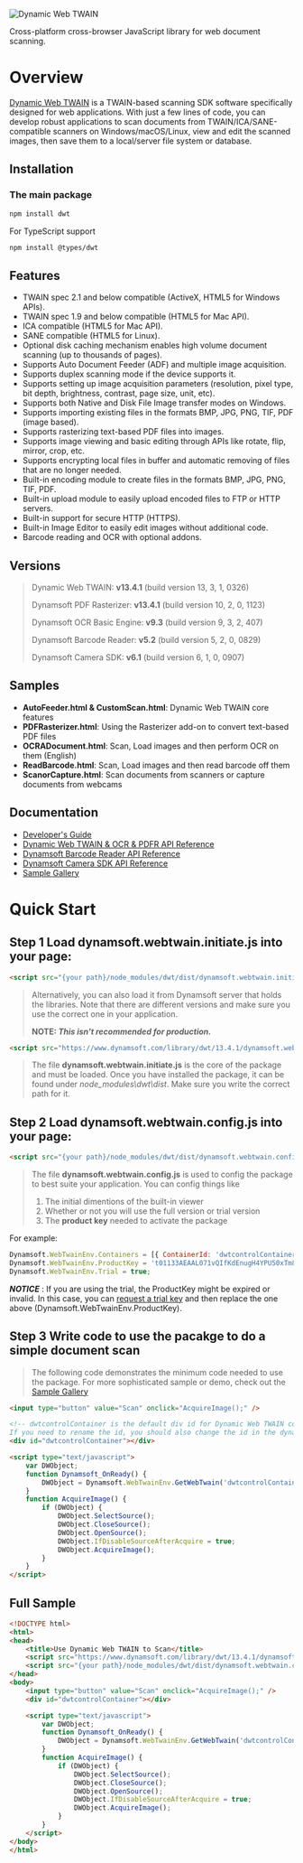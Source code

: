![Dynamic Web TWAIN](https://www.dynamsoft.com/assets/img-icon/logo-dwt-white-300x68.png)

Cross-platform cross-browser JavaScript library for web document scanning.


# Overview
[Dynamic Web TWAIN](https://www.dynamsoft.com/Products/WebTWAIN_Overview.aspx) is a TWAIN-based scanning SDK software specifically designed for web applications. With just a few lines of code, you can develop robust applications to scan documents from TWAIN/ICA/SANE-compatible scanners on Windows/macOS/Linux, view and edit the scanned images, then save them to a local/server file system or database.

## Installation
### The main package

```bash
npm install dwt
```

For TypeScript support
```bash
npm install @types/dwt
```
## Features
* TWAIN spec 2.1 and below compatible (ActiveX, HTML5 for Windows APIs).
* TWAIN spec 1.9 and below compatible (HTML5 for Mac API).
* ICA compatible (HTML5 for Mac API).
* SANE compatible (HTML5 for Linux).
* Optional disk caching mechanism enables high volume document scanning (up to thousands of pages).
* Supports Auto Document Feeder (ADF) and multiple image acquisition.
* Supports duplex scanning mode if the device supports it.
* Supports setting up image acquisition parameters (resolution, pixel type, bit depth, brightness, contrast, page size, unit, etc).
* Supports both Native and Disk File Image transfer modes on Windows.
* Supports importing existing files in the formats BMP, JPG, PNG, TIF, PDF (image based).
* Supports rasterizing text-based PDF files into images.
* Supports image viewing and basic editing through APIs like rotate, flip, mirror, crop, etc.
* Supports encrypting local files in buffer and automatic removing of files that are no longer needed.
* Built-in encoding module to create files in the formats BMP, JPG, PNG, TIF, PDF.
* Built-in upload module to easily upload encoded files to FTP or HTTP servers.
* Built-in support for secure HTTP (HTTPS).
* Built-in Image Editor to easily edit images without additional code.
* Barcode reading and OCR with optional addons.

## Versions

>Dynamic Web TWAIN: **v13.4.1** (build version 13, 3, 1, 0326)
>
>Dynamsoft PDF Rasterizer: **v13.4.1** (build version 10, 2, 0, 1123)
>
>Dynamsoft OCR Basic Engine: **v9.3** (build version 9, 3, 2, 407)
>
>Dynamsoft Barcode Reader: **v5.2** (build version 5, 2, 0, 0829)
>
>Dynamsoft Camera SDK: **v6.1** (build version 6, 1, 0, 0907)


## Samples
* **AutoFeeder.html & CustomScan.html**: Dynamic Web TWAIN core features
* **PDFRasterizer.html**: Using the Rasterizer add-on to convert text-based PDF files
* **OCRADocument.html**: Scan, Load images and then perform OCR on them (English)
* **ReadBarcode.html**: Scan, Load images and then read barcode off them
* **ScanorCapture.html**: Scan documents from scanners or capture documents from webcams


## Documentation

* [Developer's Guide](https://developer.dynamsoft.com/dwt/guide)
* [Dynamic Web TWAIN & OCR & PDFR API Reference](https://developer.dynamsoft.com/dwt/api-reference)
* [Dynamsoft Barcode Reader API Reference](https://www.dynamsoft.com/help/Barcode-Reader-JS/index.html)
* [Dynamsoft Camera SDK API Reference](https://developer.dynamsoft.com/dws/api-reference)
* [Sample Gallery](https://www.dynamsoft.com/Downloads/WebTWAIN-Sample-Download.aspx)

# Quick Start

## Step 1 Load **dynamsoft.webtwain.initiate.js** into your page:

```html
<script src="{your path}/node_modules/dwt/dist/dynamsoft.webtwain.initiate.js"></script>
```

> Alternatively, you can also load it from Dynamsoft server that holds the libraries. Note that there are different versions and make sure you use the correct one in your application. 
> 
> **NOTE: _This isn't recommended for production._**

```html
<script src="https://www.dynamsoft.com/library/dwt/13.4.1/dynamsoft.webtwain.initiate.js"></script>
```

> The file **dynamsoft.webtwain.initiate.js** is the core of the package and must be loaded. Once you have installed the package, it can be found under *node_modules\dwt\dist*. Make sure you write the correct path for it.
## Step 2 Load **dynamsoft.webtwain.config.js** into your page:
```html
<script src="{your path}/node_modules/dwt/dist/dynamsoft.webtwain.config.js"></script>
```
> The file **dynamsoft.webtwain.config.js** is used to config the package to best suite your application. You can config things like 
> 1. The initial dimentions of the built-in viewer
> 2. Whether or not you will use the full version or trial version
> 3. The **product key** needed to activate the package

For example:
```javascript
Dynamsoft.WebTwainEnv.Containers = [{ ContainerId: 'dwtcontrolContainer',  Width:'583px', Height:'513px'}];
Dynamsoft.WebTwainEnv.ProductKey = 't01133AEAAL071vQIfKdEnugH4YPU50xTm8yJC0wG6iFWc4vXw69o3GX7datutEKwTT7eeGHu9b46lUb/6uWqjh4HYCSM0ZIdE19MYjW+FGDjzmEU9Y38MLFvbOOf+Xy5Gl3ZeE03wB6QB2CkczJhA74dXLo=';
Dynamsoft.WebTwainEnv.Trial = true;
```

***NOTICE*** : If you are using the trial, the ProductKey might be expired or invalid. In this case, you can [request a trial key](https://www.dynamsoft.com/CustomerPortal/Portal/TrialLicense.aspx) and then replace the one above (Dynamsoft.WebTwainEnv.ProductKey).

## Step 3 Write code to use the pacakge to do a simple document scan

> The following code demonstrates the minimum code needed to use the package. For more sophisticated sample or demo, check out the [Sample Gallery](https://www.dynamsoft.com/Downloads/WebTWAIN-Sample-Download.aspx)

```html
<input type="button" value="Scan" onclick="AcquireImage();" />

<!-- dwtcontrolContainer is the default div id for Dynamic Web TWAIN control.
If you need to rename the id, you should also change the id in the dynamsoft.webtwain.config.js accordingly. -->
<div id="dwtcontrolContainer"></div>

<script type="text/javascript">
    var DWObject;
    function Dynamsoft_OnReady() {
        DWObject = Dynamsoft.WebTwainEnv.GetWebTwain('dwtcontrolContainer');
    }
    function AcquireImage() {
        if (DWObject) {
            DWObject.SelectSource();
            DWObject.CloseSource();
            DWObject.OpenSource();
            DWObject.IfDisableSourceAfterAcquire = true;
            DWObject.AcquireImage();
        }
    }
</script>
```

## Full Sample

```html
<!DOCTYPE html>
<html>
<head>
    <title>Use Dynamic Web TWAIN to Scan</title>
    <script src="https://www.dynamsoft.com/library/dwt/13.4.1/dynamsoft.webtwain.initiate.js"></script>
    <script src="{your path}/node_modules/dwt/dist/dynamsoft.webtwain.config.js"></script>
</head>
<body>
    <input type="button" value="Scan" onclick="AcquireImage();" />
    <div id="dwtcontrolContainer"></div>

    <script type="text/javascript">
        var DWObject;
        function Dynamsoft_OnReady() {
            DWObject = Dynamsoft.WebTwainEnv.GetWebTwain('dwtcontrolContainer');
        }
        function AcquireImage() {
            if (DWObject) {
                DWObject.SelectSource();
                DWObject.CloseSource();
                DWObject.OpenSource();
                DWObject.IfDisableSourceAfterAcquire = true;
                DWObject.AcquireImage();
            }
        }
    </script>
</body>
</html>
```
